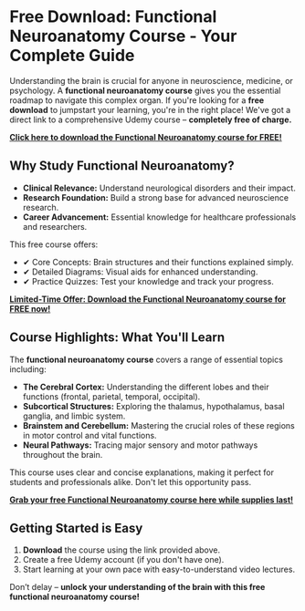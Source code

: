 # Free Download: Functional Neuroanatomy Course - Your Complete Guide

Understanding the brain is crucial for anyone in neuroscience, medicine, or psychology. A **functional neuroanatomy course** gives you the essential roadmap to navigate this complex organ. If you're looking for a **free download** to jumpstart your learning, you're in the right place! We've got a direct link to a comprehensive Udemy course – **completely free of charge.**

[**Click here to download the Functional Neuroanatomy course for FREE!**](https://udemywork.com/functional-neuroanatomy-course)

## Why Study Functional Neuroanatomy?

*   **Clinical Relevance:** Understand neurological disorders and their impact.
*   **Research Foundation:** Build a strong base for advanced neuroscience research.
*   **Career Advancement:** Essential knowledge for healthcare professionals and researchers.

This free course offers:

*   ✔ Core Concepts: Brain structures and their functions explained simply.
*   ✔ Detailed Diagrams: Visual aids for enhanced understanding.
*   ✔ Practice Quizzes: Test your knowledge and track your progress.

[**Limited-Time Offer: Download the Functional Neuroanatomy course for FREE now!**](https://udemywork.com/functional-neuroanatomy-course)

## Course Highlights: What You'll Learn

The **functional neuroanatomy course** covers a range of essential topics including:

*   **The Cerebral Cortex:** Understanding the different lobes and their functions (frontal, parietal, temporal, occipital).
*   **Subcortical Structures:** Exploring the thalamus, hypothalamus, basal ganglia, and limbic system.
*   **Brainstem and Cerebellum:** Mastering the crucial roles of these regions in motor control and vital functions.
*   **Neural Pathways:** Tracing major sensory and motor pathways throughout the brain.

This course uses clear and concise explanations, making it perfect for students and professionals alike. Don't let this opportunity pass.

[**Grab your free Functional Neuroanatomy course here while supplies last!**](https://udemywork.com/functional-neuroanatomy-course)

## Getting Started is Easy

1.  **Download** the course using the link provided above.
2.  Create a free Udemy account (if you don't have one).
3.  Start learning at your own pace with easy-to-understand video lectures.

Don’t delay – **unlock your understanding of the brain with this free functional neuroanatomy course!**
